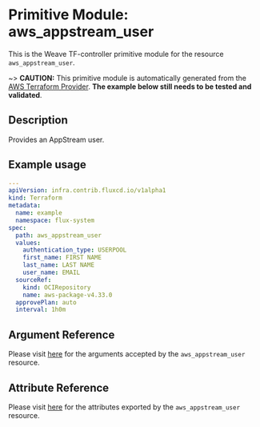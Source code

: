 
# Primitive Module: aws_appstream_user

This is the Weave TF-controller primitive module for the resource `aws_appstream_user`.

~> **CAUTION:** This primitive module is automatically generated from the [AWS Terraform Provider](https://registry.terraform.io/providers/hashicorp/aws/latest/docs/resources/appstream_user). **The example below still needs to be tested and validated**.

## Description

Provides an AppStream user.

## Example usage

```yaml
---
apiVersion: infra.contrib.fluxcd.io/v1alpha1
kind: Terraform
metadata:
  name: example
  namespace: flux-system
spec:
  path: aws_appstream_user
  values:
    authentication_type: USERPOOL
    first_name: FIRST NAME
    last_name: LAST NAME
    user_name: EMAIL
  sourceRef:
    kind: OCIRepository
    name: aws-package-v4.33.0
  approvePlan: auto
  interval: 1h0m
```

## Argument Reference

Please visit [here](https://registry.terraform.io/providers/hashicorp/aws/latest/docs/resources/appstream_user#argument-reference) for the arguments accepted by the `aws_appstream_user` resource.

## Attribute Reference

Please visit [here](https://registry.terraform.io/providers/hashicorp/aws/latest/docs/resources/appstream_user#attributes-reference) for the attributes exported by the `aws_appstream_user` resource.
